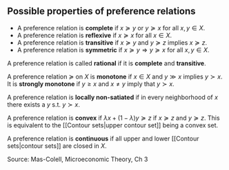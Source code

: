 

## Possible properties of preference relations

- A preference relation is **complete** if $x \succeq y$ or $y \succeq x$ for all $x, y \in X$.
- A preference relation is **reflexive** if $x \succeq x$ for all $x \in X$.
- A preference relation is **transitive** if $x \succeq y$ and $y \succeq z$ implies $x \succeq z$.
- A preference relation is **symmetric** if $x \succeq y \Rightarrow y \succeq x$ for all $x, y \in X$.

A preference relation is called **rational** if it is **complete** and **transitive**.

A preference relation $\succeq$ on $X$ is **monotone** if $x \in X$ and $y \gg x$ implies $y \succ x$.
It is **strongly monotone** if $y \geq x$ and $x \neq y$ imply that $y \succ x$.

A preference relation is **locally non-satiated** if in every neighborhood of $x$ there exists a $y$ s.t. $y \succ x$.

A preference relation is **convex** if $\lambda x+(1-\lambda)y \succeq z$ if $x \succeq z$ and $y \succeq z$. This is equivalent to the [[Contour sets|upper contour set]] being a convex set.

A preference relation is **continuous** if all upper and lower [[Contour sets|contour sets]] are closed in $X$.

Source: Mas-Colell, Microeconomic Theory, Ch 3